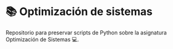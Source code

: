 # 📚 Optimización de sistemas

Repositorio para preservar scripts de Python sobre la asignatura Optimización de Sistemas 💻.